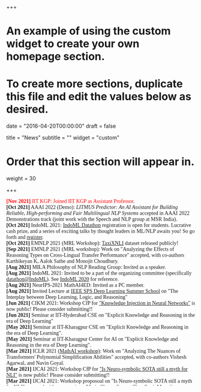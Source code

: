 +++
# An example of using the custom widget to create your own homepage section.
# To create more sections, duplicate this file and edit the values below as desired.

date = "2016-04-20T00:00:00"
draft = false

title = "News"
subtitle = ""
widget = "custom"

# Order that this section will appear in.
weight = 30

+++
<script>
    (function($){
        $(window).on("load",function(){
            $("body").mCustomScrollbar({
				theme:"inset-dark",
				scrollInertia:300,
				mouseWheel:{ enable: true }
            });
        });
    })(jQuery);
</script>

<div class="mCustomScrollbar" data-mcs-theme="inset-dark" style="height:500px;width:100%;font:24px/28px;font-family: cambria; overflow:auto;">
<span class="blink" style="color:red"><i class="fa fa-bullhorn" style="color:red;text-shadow:1px 1px 1px #000;"></i>   <span style="font-weight: bold;">[Nov 2021]</span>  IIT KGP: Joined IIT KGP as Assistant Professor</span>. 
<br/>
<i class="fas fa-star fa-xs" style="color:gold;text-shadow:2px 2px 2px #000;vertical-align: middle;"></i>  <span style="font-weight: bold;">[Oct 2021]</span>  AAAI 2022 (Demo): <em>LITMUS Predictor: An AI Assistant for Building Reliable, High-performing and Fair Multilingual NLP Systems</em> accepted in AAAI 2022 Demonstrations track (joint work with the Speech and NLP group at MSR India). 
<br/>
<i class="fas fa-star fa-xs" style="color:gold;text-shadow:2px 2px 2px #000;vertical-align: middle;"></i>  <span style="font-weight: bold;">[Oct 2021]</span>  IndoML 2021: <a href="https://indoml.in/"> IndoML Datathon</a> registration is open for students. Lucrative cash prize, and a series of exciting talks by thought leaders in ML/NLP awaits you! So go forth and <a href="https://docs.google.com/forms/d/e/1FAIpQLSd5qftS0eyfIH3QGk3YTwCmMHX7uLVDrk4Q7uz4fQ08nIc_Qw/viewform">register</a>.
<br/>
<i class="fa fa-bullhorn" style="color:red;text-shadow:1px 1px 1px #000;"></i> 
<span style="font-weight: bold;">[Oct 2021]</span>  EMNLP 2021 (MRL Workshop): <a href="https://github.com/microsoft/TaxiXNLI">TaxiXNLI</a> dataset released publicly!
<br/>
<i class="fas fa-star fa-xs" style="color:gold;text-shadow:2px 2px 2px #000;vertical-align: middle;"></i> <span style="font-weight: bold;">[Sep 2021]</span>  EMNLP 2021 (MRL workshop): Work on "Analyzing the Effects of Reasoning Types on Cross-Lingual Transfer Performance" accepted, with co-authors Karthikeyan K, Aalok Sathe and Monojit Choudhury.
<br/>
<i class="fas fa-star fa-xs" style="color:gold;text-shadow:2px 2px 2px #000;vertical-align: middle;"></i> <span style="font-weight: bold;">[Aug 2021]</span>  MILA Philosophy of NLP Reading Group: Invited as a speaker.
<br/>
<i class="fas fa-star fa-xs" style="color:gold;text-shadow:2px 2px 2px #000;vertical-align: middle;"></i> <span style="font-weight: bold;">[Aug 2021]</span>  IndoML 2021: Invited to be a part of the organizing committee (specifically <a href="http://indoml.in/">datathon@IndoML</a>). See <a href="https://labs.iitgn.ac.in/datascience/indoml/">IndoML 2020</a> for reference.
<br/>
<i class="fas fa-star fa-xs" style="color:gold;text-shadow:2px 2px 2px #000;vertical-align: middle;"></i> <span style="font-weight: bold;">[Aug 2021]</span>  NeurIPS-2021 MathAI4ED: Invited as a PC member.
<br/>
<i class="fas fa-star fa-xs" style="color:gold;text-shadow:2px 2px 2px #000;vertical-align: middle;"></i>  <span style="font-weight: bold;">[Aug 2021]</span>   Invited Lecture at <a href="https://edu.ieee.org/in-acsir/ieee-sps/#1625137355153-2c7ec800-1f0f">IEEE SPS Deep Learning Summer School</a> on  "The Interplay between Deep Learning, Logic, and Reasoning"
<br/>
<!-- <i class="fas fa-star fa-xs" style="color:gold;text-shadow:2px 2px 2px #000;vertical-align: middle;"></i>  -->
<i class="fa fa-bullhorn" style="color:red;text-shadow:1px 1px 1px #000;"></i>  <span style="font-weight: bold;">[Jun 2021]</span>   CIKM 2021: Workshop CfP for <a href="https://sites.google.com/view/kinn2021/">"Knowledge Injection in Neural Networks"</a> is now public! Please consider submitting!!
<br/>
<i class="fas fa-star fa-xs" style="color:gold;text-shadow:2px 2px 2px #000;vertical-align: middle;"></i>  <span style="font-weight: bold;">[Jun 2021]</span>   Seminar at IIT-Hyderabad CSE on "Explicit Knowledge and Reasoning in the era of Deep Learning"
<br/>
<i class="fas fa-star fa-xs" style="color:gold;text-shadow:2px 2px 2px #000;vertical-align: middle;"></i>   <span style="font-weight: bold;">[May 2021]</span>   Seminar at IIT-Kharagpur CSE on "Explicit Knowledge and Reasoning in the era of Deep Learning".
<br/>
<i class="fas fa-star fa-xs" style="color:gold;text-shadow:2px 2px 2px #000;vertical-align: middle;"></i>   <span style="font-weight: bold;">[May 2021]</span>   Seminar at IIT-Kharagpur Center for AI on "Explicit Knowledge and Reasoning in the era of Deep Learning".
<br/>
<i class="fas fa-star fa-xs" style="color:gold;text-shadow:2px 2px 2px #000;vertical-align: middle;"></i> 
<!-- <i class="fa fa-bullhorn" style="color:red;text-shadow:1px 1px 1px #000;"></i>  -->
<span style="font-weight: bold;">[Mar 2021]</span>  ICLR 2021 <a href="https://mathai-iclr.github.io/">(MathAI workshop)</a>: Work on "Analyzing The Nuances of Transformers' Polynomial Simplification Abilities" accepted, with co-authors Vishesh Agarwal, and Navin Goyal.
<br/>
<!-- <i class="fas fa-star fa-xs" style="color:gold;text-shadow:2px 2px 2px #000;vertical-align: middle;"></i>  -->
<i class="fa fa-bullhorn" style="color:red;text-shadow:1px 1px 1px #000;"></i>  <span style="font-weight: bold;">[Mar 2021]</span>   IJCAI 2021: Workshop CfP for <a href="https://nsnli.github.io">"Is Neuro-symbolic SOTA still a myth for NLI"</a> is now public! Please consider submitting!!
<br/>
<!-- <i class="fas fa-star fa-xs" style="color:gold;text-shadow:2px 2px 2px #000;vertical-align: middle;"></i>  -->
<i class="fa fa-bullhorn" style="color:red;text-shadow:1px 1px 1px #000;"></i> <span style="font-weight: bold;">[Mar 2021]</span>  IJCAI 2021: Workshop proposoal on "Is Neuro-symbolic SOTA still a myth for NLI" accepted with co-organizers <a href="https://researcher.watson.ibm.com/researcher/view.php?person=ibm-Maria.Chang">Maria Chang</a>, <a href="https://www.cs.utexas.edu/people/faculty-researchers/swarat-chaudhuri">Swarat Chaudhuri</a>, <a href="https://www.microsoft.com/en-us/research/people/monojitc/">Monojit Choudhury</a>, and <a href="https://sebdumancic.github.io/">Sebastijan Dumancic</a>.
<br/>
<i class="fas fa-star fa-xs" style="color:gold;text-shadow:2px 2px 2px #000;vertical-align: middle;"></i> <span style="font-weight: bold;">[Mar 2021]</span>  ICLR 2021 <a href="https://mathai-iclr.github.io/">(MathAI workshop)</a>: Invited as PC member.
<br/>
<i class="fas fa-star fa-xs" style="color:gold;text-shadow:2px 2px 2px #000;vertical-align: middle;"></i> <span style="font-weight: bold;">[Dec 2020]</span>  ACL-IJCNLP-2021: Invited as PC member.
<br/>
<i class="fas fa-star fa-xs" style="color:gold;text-shadow:2px 2px 2px #000;vertical-align: middle;"></i> <span style="font-weight: bold;">[Nov 2020]</span>  CoNLL 2020: Our pre-recorded <a href="https://slideslive.com/38939466/taxinli-taking-a-ride-up-the-nlu-hill">talk</a> on TaxiNLI is online. Hope you enjoy (modulo my lack of expressions :))!
<br/>
<i class="fas fa-star fa-xs" style="color:gold;text-shadow:2px 2px 2px #000;vertical-align: middle;"></i> <span style="font-weight: bold;">[Oct 2020]</span>  NAACL-2021: Invited as PC Member.
<br/>
<!-- <i class="fas fa-star fa-xs" style="color:gold;text-shadow:2px 2px 2px #000;vertical-align: middle;"></i>  -->
<i class="fa fa-bullhorn" style="color:red;text-shadow:1px 1px 1px #000;"></i> 
<span style="font-weight: bold;">[Oct 2020]</span>  CoNLL-2020: <a href="https://github.com/microsoft/TaxiNLI">TaxiNLI</a> dataset released publicly!
<br/>
<i class="fas fa-star fa-xs" style="color:gold;text-shadow:2px 2px 2px #000;vertical-align: middle;"></i> <span style="font-weight: bold;">[Sep 2020]</span>  CoNLL-2020: <a href="https://arxiv.org/abs/2009.14505">TaxiNLI: Taking a ride up the NLU Hill</a> accepted at CoNLL.
<br/>
<i class="fas fa-star fa-xs" style="color:gold;text-shadow:2px 2px 2px #000;vertical-align: middle;"></i> <span style="font-weight: bold;">[Aug 2020]</span>  EACL-2021: Invited as PC Member.
<br/>
<i class="fas fa-star fa-xs" style="color:gold;text-shadow:2px 2px 2px #000;vertical-align: middle;"></i> <span style="font-weight: bold;">[Mar 2020]</span>  EMNLP-20: Invited as PC Member.
<br/>
<i class="fas fa-star fa-xs" style="color:gold;text-shadow:2px 2px 2px #000;vertical-align: middle;"></i> <span style="font-weight: bold;">[Mar 2020]</span>  LANTERN@COLING-20: Invited as PC Member.
<br/>
<!-- <i class="fas fa-star fa-xs" style="color:gold;text-shadow:2px 2px 2px #000;vertical-align: middle;"></i>  -->
<i class="fa fa-bullhorn" style="color:red;text-shadow:1px 1px 1px #000;"></i> 
<span style="font-weight: bold;">[Feb 2020]</span>  Joined MSR India as a Postdoc Researcher.
<br/>
<i class="fas fa-star fa-xs" style="color:gold;text-shadow:2px 2px 2px #000;vertical-align: middle;"></i> <span style="font-weight: bold;">[Jan 2020]</span>  ACL-20: Invited as PC Member.
<br/>
<i class="fas fa-star fa-xs" style="color:gold;text-shadow:2px 2px 2px #000;vertical-align: middle;"></i> <span style="font-weight: bold;">[Dec 2019]</span> USPTO: "Knowledge-sharing between cross-domain Agents" work approved internally to be filed..
<br/>
<i class="fas fa-star fa-xs" style="color:gold;text-shadow:2px 2px 2px #000;vertical-align: middle;"></i> <span style="font-weight: bold;">[Dec 2019]</span>  AAAI-20: "Uncovering Relations for Marketing Knowledge Representation" accepted in StarAI workshop full paper.
<br/>
<i class="fas fa-star fa-xs" style="color:gold;text-shadow:2px 2px 2px #000;vertical-align: middle;"></i> <span style="font-weight: bold;">[Dec 2019]</span>  IJCAI-20: Invited as PC Member.
<br/>
<i class="fas fa-star fa-xs" style="color:gold;text-shadow:2px 2px 2px #000;vertical-align: middle;"></i> <span style="font-weight: bold;">[Oct 2019]</span>  AAAI-20: Exploratory Navigation and Selective Readoing got accepted as AAAI demo.
<br/>
<i class="fas fa-star fa-xs" style="color:gold;text-shadow:2px 2px 2px #000;vertical-align: middle;"></i> <span style="font-weight: bold;">[Sep 2019]</span>  Adobe News: Knowledge Graph Research appears in <a href="https://research.adobe.com/news/knowledge-graphs-turning-complex-information-into-helpful-answers/">Adobe News</a> !
<br/>
<i class="fas fa-star fa-xs" style="color:gold;text-shadow:2px 2px 2px #000;vertical-align: middle;"></i> <span style="font-weight: bold;">[Aug 2019]</span>  AAAI-20: Invited as an AAAI 2020 PC Member!
<br/>
<i class="fas fa-star fa-xs" style="color:gold;text-shadow:2px 2px 2px #000;vertical-align: middle;"></i> <span style="font-weight: bold;">[Aug 2019]</span>  IJCAI-19: Invited as an IJCAI DC Career Panelist!
<br/>
<i class="fas fa-star fa-xs" style="color:gold;text-shadow:2px 2px 2px #000;vertical-align: middle;"></i> <span style="font-weight: bold;">[Aug 2019]</span>  IJCAI-19: Our work on <a href="https://www.ijcai.org/proceedings/2019/0873.pdf">Integrating Knowledge and Reasoning in Image Understanding"</a> got accepted in IJCAI 2019 Survey!
<br/>
<i class="fas fa-star fa-xs" style="color:gold;text-shadow:2px 2px 2px #000;vertical-align: middle;"></i> <span style="font-weight: bold;">[May 2019]</span>  USPTO: First patent on Marketing Knowledge Graph Creation approved!
<br/>
<i class="fas fa-star fa-xs" style="color:gold;text-shadow:2px 2px 2px #000;vertical-align: middle;"></i> <span style="font-weight: bold;">[Nov 2018]</span> WACV-19: Our work on "Spatial Knowledge Distillation on Visual Reasoning" got accepted in WACV 2019!
<br/>
<i class="fas fa-star fa-xs" style="color:gold;text-shadow:2px 2px 2px #000;vertical-align: middle;"></i> <span style="font-weight: bold;">[Oct 2018]</span> KR-19: We had a successful workshop filled with intersting talks from researchers from University of Leeds, IBM Research US, University of Adelaide and Army Research Lab. Their
talks are avaibale at: <a href="https://sites.google.com/view/r2k2018/schedule"></a>.
<br/>
<i class="fas fa-star fa-xs" style="color:gold;text-shadow:2px 2px 2px #000;vertical-align: middle;"></i> <span style="font-weight: bold;">[Aug 2018]</span>   My doctoral dissertation is now publicly available for download in the <a href="https://repository.asu.edu/items/50115">ASU Digital Repostory</a>.
<br/>
<i class="fas fa-star fa-xs" style="color:gold;text-shadow:2px 2px 2px #000;vertical-align: middle;"></i> <span style="font-weight: bold;">[Aug 2018]</span>  UAI-18: We presented this <a href="https://drive.google.com/file/d/1ZwNZDw656IHWb4FLb0pcDltn9rrTHZlg/view?usp=sharing">poster</a> for "Combining Knowledge and Reasoning through Probabilistic Soft Logic for Image Puzzle Solving" in UAI 2018.
<br/>
<!-- <i class="fas fa-star fa-xs" style="color:gold;text-shadow:2px 2px 2px #000;vertical-align: middle;"></i> -->
 <i class="fa fa-bullhorn" style="color:red;text-shadow:1px 1px 1px #000;"></i> <span style="font-weight: bold;">[June 2018]</span>  Successfully defended my thesis. My slides are available on <a href="https://www.dropbox.com/s/xzkr2c7r95wgkpq/PhDDefenseTalk2018.pdf?dl=0">dropbox</a>.
<br/>
<i class="fas fa-star fa-xs" style="color:gold;text-shadow:2px 2px 2px #000;vertical-align: middle;"></i> <span style="font-weight: bold;">[June 2018]</span> Published the Image Riddles code for public use that was used in UAI-18 work. Visit <a href="https://github.com/adityaSomak/ImageRiddleSolving">Github</a>.
<br/>
<i class="fas fa-star fa-xs" style="color:gold;text-shadow:2px 2px 2px #000;vertical-align: middle;"></i> <span style="font-weight: bold;">[June 2018]</span> Published the PSL engine code for public use that was used in AAAI-18 work. Visit <a href="https://github.com/adityaSomak/PSLQA">Github</a>.
<br/>
<i class="fas fa-star fa-xs" style="color:gold;text-shadow:2px 2px 2px #000;vertical-align: middle;"></i> <span style="font-weight: bold;">[May 2018]</span>  UAI-18: Our paper on Image Riddles is accepted in <a href="http://auai.org/uai2018/index.php">UAI 2018</a> (30% acceptance rate).
<br/>
<i class="fas fa-star fa-xs" style="color:gold;text-shadow:2px 2px 2px #000;vertical-align: middle;"></i> <span style="font-weight: bold;">[May 2018]</span>  Invited as a reviewer in Robotics and Autonomus Systems journal.
<br/>
<i class="fas fa-star fa-xs" style="color:gold;text-shadow:2px 2px 2px #000;vertical-align: middle;"></i> <span style="font-weight: bold;">[May 2018]</span>  Our <a href="https://sites.google.com/view/r2k2018/home">Website</a> for KR-2018 workshop is live! Please consider submitting to the workshop.
<br/>
<i class="fas fa-star fa-xs" style="color:gold;text-shadow:2px 2px 2px #000;vertical-align: middle;"></i> <span style="font-weight: bold;">[Mar 2018]</span>  We are organizing the first workshop on "Induce and Deduce: Integrating learning of representations and models with deductive, explainable reasoning that leverages knowledge" in KR 2018 (Phoenix, 27-29 Oct). Website coming soon!
<br/>
<i class="fas fa-star fa-xs" style="color:gold;text-shadow:2px 2px 2px #000;vertical-align: middle;"></i> <span style="font-weight: bold;">[Mar 2018]</span>  I am awarded the University Graduate Fellowship for Spring 2018 for the third time. Thank you ASU, CIDSE!
<br/>
<i class="fas fa-star fa-xs" style="color:gold;text-shadow:2px 2px 2px #000;vertical-align: middle;"></i> <span style="font-weight: bold;">[Feb 2018]</span>  AAAI-18: Presented our work on "Explicit Reasoning over End-to-End Neural Architectures" in AAAI 2018.
<br/>
<i class="fas fa-star fa-xs" style="color:gold;text-shadow:2px 2px 2px #000;vertical-align: middle;"></i> <span style="font-weight: bold;">[Jan 2018]</span>  ASU SW Robotics Symposium-18: Presented our work on "Explicit Reasoning over End-to-End Neural Architectures" in ASU SouthWest Robotics Symposium. The work was nominated for Best Abstract award.
<br/>
<i class="fas fa-star fa-xs" style="color:gold;text-shadow:2px 2px 2px #000;vertical-align: middle;"></i> <span style="font-weight: bold;">[Dec 2017]</span>  CVIU-17: Our accepted manuscript in CVIU is now available online: <a href="http://www.sciencedirect.com/science/article/pii/S1077314217302291">"Image Understanding using Vision and Reasoning through Scene Description Graph"</a>
<br/>
<i class="fas fa-star fa-xs" style="color:gold;text-shadow:2px 2px 2px #000;vertical-align: middle;"></i> <span style="font-weight: bold;">[Dec 2017]</span>  CVIU-17: Our work "Image Understanding using Vision and Reasoning through Scene Description Graph" has been accepted in the reputed <b>Computer Vision and Image Understanding (CVIU)</b> journal.
<br/>
<i class="fas fa-star fa-xs" style="color:gold;text-shadow:2px 2px 2px #000;vertical-align: middle;"></i> <span style="font-weight: bold;">[Nov 2017]</span>  Our Work on Explicit Reasoning over End-To-End Neural Architectures has been accepted in <b>AAAI 2018 (Acceptance Rate: 24.5%, 933 accepted out of 3.8k)</b>.
<br/>
<i class="fas fa-star fa-xs" style="color:gold;text-shadow:2px 2px 2px #000;vertical-align: middle;"></i> <span style="font-weight: bold;">[Nov 2017]</span>  <a href="http://www.visionandreasoning.wordpress.com">Vision and Reasoning Website</a> is live.</b>
<br/>
<i class="fas fa-star fa-xs" style="color:gold;text-shadow:2px 2px 2px #000;vertical-align: middle;"></i> <span style="font-weight: bold;">[Oct 2017]</span>  Invited as a reviewer for The Visual Computer journal.
<br/>
  <i class="fas fa-star fa-xs" style="color:gold;text-shadow:2px 2px 2px #000;vertical-align: middle;"></i> <span style="font-weight: bold;">[July 2017]</span>  Work on Image Riddles accepted as Extended Abstract on <a href="http://www.visionmeetscognition.org/schedule.html">Vision Meets Cognition Workshop, CVPR 2017</a>.
<br/>
<!-- <i class="fas fa-star fa-xs" style="color:gold;text-shadow:2px 2px 2px #000;vertical-align: middle;"></i>  -->
<i class="fa fa-bullhorn" style="color:red;text-shadow:1px 1px 1px #000;"></i> <span style="font-weight: bold;">[May 2017]</span>  Thesis proposal accepted, and officially advanced to candidacy.
<br/>
<i class="fas fa-star fa-xs" style="color:gold;text-shadow:2px 2px 2px #000;vertical-align: middle;"></i> <span style="font-weight: bold;">[May 2017]</span>  Joined JDE, Verisk Analytics as Cognitive Analytics and Machine Learning Research Intern, under Dr. Maneesh Singh, Director, JDE, Cognitive Analytics.
<br/>
<i class="fas fa-star fa-xs" style="color:gold;text-shadow:2px 2px 2px #000;vertical-align: middle;"></i> <span style="font-weight: bold;">[May 2017]</span> Unofficially a Ph.D. Candidate, after successfully defending my proposal on "Knowledge and Reasoning in Image Understanding".
<br/>
<i class="fas fa-star fa-xs" style="color:gold;text-shadow:2px 2px 2px #000;vertical-align: middle;"></i> <span style="font-weight: bold;">[May 2017]</span> Invited as a <a href="https://ijcai-17.org/program-committee.html">review-assistant for IJCAI 2017</a>.
<br/>
<i class="fas fa-star fa-xs" style="color:gold;text-shadow:2px 2px 2px #000;vertical-align: middle;"></i> <span style="font-weight: bold;">[March 2017]</span>   Awarded University Graduate Fellowship for Spring 2017 from ASU, for the third time.
<br/>
<i class="fas fa-star fa-xs" style="color:gold;text-shadow:2px 2px 2px #000;vertical-align: middle;"></i> <span style="font-weight: bold;">[Feb 2017]</span>  Attended AAAI-2017 (DC and the main Conference). Great to know that people are interested in Vision and Reasoning approaches. Here is the <a href="https://sites.google.com/site/somakaditya86/IJCAI_poster_vertical.pdf">poster</a> I presented at the main conference.
<br/>
</div>
